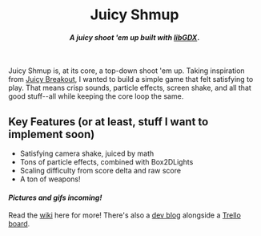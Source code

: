 <div>
<h1 align="center">Juicy Shmup</h1>
<h4 align="center"><i>A juicy shoot 'em up built with <a href="https://libgdx.badlogicgames.com/">libGDX</a></i>.</h4>
</div>
<br>

Juicy Shmup is, at its core, a top-down shoot 'em up. Taking inspiration from [Juicy Breakout](http://grapefrukt.com/f/games/juicy-breakout/), I wanted to build a simple game that felt satisfying to play. That means crisp sounds, particle effects, screen shake, and all that good stuff--all while keeping the core loop the same.

## Key Features (or at least, stuff I want to implement soon)

* Satisfying camera shake, juiced by math
* Tons of particle effects, combined with Box2DLights
* Scaling difficulty from score delta and raw score
* A ton of weapons!

#### _Pictures and gifs incoming!_

Read the [wiki](https://github.com/LIONisaQT/juicy-shmup/wiki) here for more! There's also a [dev blog](https://github.com/LIONisaQT/juicy-shmup/wiki/Dev-Blog) alongside a [Trello board](https://trello.com/b/2u73k5l1).
